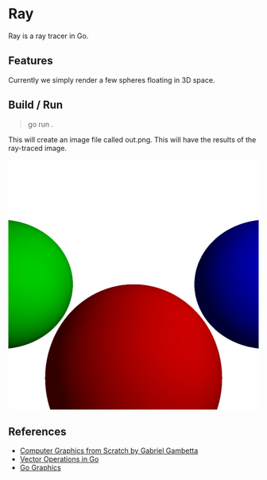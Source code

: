 # Ray

Ray is a ray tracer in Go.

## Features
Currently we simply render a few spheres floating in 3D space.

## Build / Run
> go run .

This will create an image file called out.png. This will have the results of the ray-traced image.

![alt text](out.png)

## References

- [Computer Graphics from Scratch by Gabriel Gambetta](https://gabrielgambetta.com/computer-graphics-from-scratch/)
- [Vector Operations in Go](https://www.netguru.com/blog/vector-operations-in-go)
- [Go Graphics](https://github.com/fogleman/gg)